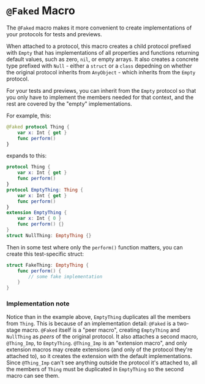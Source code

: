 # `@Faked` Macro

The `@Faked` macro makes it more convenient to create implementations of your protocols for tests and previews.

When attached to a protocol, this macro creates a child protocol prefixed with `Empty` that has implementations of all properties and functions returning default values, such as zero, `nil`, or empty arrays. It also creates a concrete type prefixed with `Null` - either a `struct` or a `class` depedning on whether the original protocol inherits from `AnyObject` - which inherits from the `Empty` protocol.

For your tests and previews, you can inherit from the `Empty` protocol so that you only have to implement the members needed for that context, and the rest are covered by the "empty" implementations.

For example, this:

```swift
@Faked protocol Thing {
    var x: Int { get }
    func perform()
}
```
expands to this:
```swift
protocol Thing {
    var x: Int { get }
    func perform()
}
protocol EmptyThing: Thing {
    var x: Int { get }
    func perform()
}
extension EmptyThing {
    var x: Int { 0 }
    func perform() {}
}
struct NullThing: EmptyThing {}
```

Then in some test where only the `perform()` function matters, you can create this test-specific struct:

```swift
struct FakeThing: EmptyThing {
    func perform() {
        // some fake implementation
    }
}
```

### Implementation note

Notice than in the example above, `EmptyThing` duplicates all the members from `Thing`. This is because of an implementation detail: `@Faked` is a two-stage macro. `@Faked` itself is a "peer macro", creating `EmptyThing` and `NullThing` as _peers_ of the original protocol. It also attaches a second macro, `@Thing_Imp`, to `EmptyThing`. `@Thing_Imp` is an "extension macro", and only extension macros may create extensions (and only of the protocol they're attached to), so it creates the extension with the default implementations. Since `@Thing_Imp` can't see anything outside the protocol it's attached to, all the members of `Thing` must be duplicated in `EmptyThing` so the second macro can see them.

